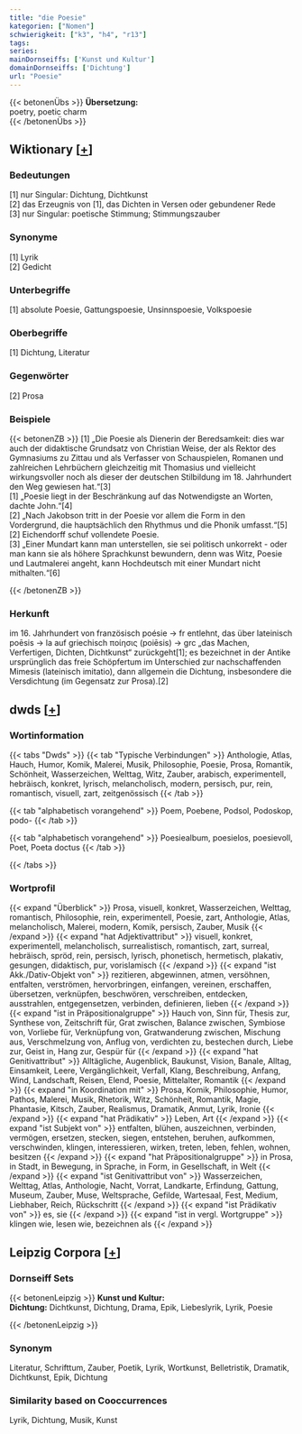 ```yaml
---
title: "die Poesie"
kategorien: ["Nomen"]
schwierigkeit: ["k3", "h4", "r13"]
tags:
series:
mainDornseiffs: ['Kunst und Kultur']
domainDornseiffs: ['Dichtung']
url: "Poesie"
---
```


{{< betonenÜbs >}}
**Übersetzung:**  
poetry, poetic charm  
{{< /betonenÜbs >}}

## Wiktionary [[+](https://de.wiktionary.org/wiki/Poesie)]

### Bedeutungen
[1] nur Singular: Dichtung, Dichtkunst  
[2] das Erzeugnis von [1], das Dichten in Versen oder gebundener Rede  
[3] nur Singular: poetische Stimmung; Stimmungszauber  

### Synonyme
[1] Lyrik  
[2] Gedicht  

### Unterbegriffe
[1] absolute Poesie, Gattungspoesie, Unsinnspoesie, Volkspoesie  

### Oberbegriffe
[1] Dichtung, Literatur  

### Gegenwörter
[2] Prosa  

### Beispiele
{{< betonenZB >}}
[1] „Die Poesie als Dienerin der Beredsamkeit: dies war auch der didaktische Grundsatz von Christian Weise, der als Rektor des Gymnasiums zu Zittau und als Verfasser von Schauspielen, Romanen und zahlreichen Lehrbüchern gleichzeitig mit Thomasius und vielleicht wirkungsvoller noch als dieser der deutschen Stilbildung im 18. Jahrhundert den Weg gewiesen hat.“[3]  
[1] „Poesie liegt in der Beschränkung auf das Notwendigste an Worten, dachte John.“[4]  
[2] „Nach Jakobson tritt in der Poesie vor allem die Form in den Vordergrund, die hauptsächlich den Rhythmus und die Phonik umfasst.“[5]  
[2] Eichendorff schuf vollendete Poesie.  
[3] „Einer Mundart kann man unterstellen, sie sei politisch unkorrekt - oder man kann sie als höhere Sprachkunst bewundern, denn was Witz, Poesie und Lautmalerei angeht, kann Hochdeutsch mit einer Mundart nicht mithalten.“[6]  

{{< /betonenZB >}}
### Herkunft
im 16. Jahrhundert von französisch poésie → fr entlehnt, das über lateinisch poēsis → la auf griechisch ποίησις (poiēsis) → grc „das Machen, Verfertigen, Dichten, Dichtkunst“ zurückgeht[1]; es bezeichnet in der Antike ursprünglich das freie Schöpfertum im Unterschied zur nachschaffenden Mimesis (lateinisch imitatio), dann allgemein die Dichtung, insbesondere die Versdichtung (im Gegensatz zur Prosa).[2]  



## dwds [[+](https://www.dwds.de/wb/Poesie)]

### Wortinformation
{{< tabs "Dwds" >}}
{{< tab "Typische Verbindungen" >}}
Anthologie, Atlas, Hauch, Humor, Komik, Malerei, Musik, Philosophie, Poesie, Prosa, Romantik, Schönheit, Wasserzeichen, Welttag, Witz, Zauber, arabisch, experimentell, hebräisch, konkret, lyrisch, melancholisch, modern, persisch, pur, rein, romantisch, visuell, zart, zeitgenössisch
{{< /tab >}}

{{< tab "alphabetisch vorangehend" >}}
Poem, Poebene, Podsol, Podoskop, podo-
{{< /tab >}}

{{< tab "alphabetisch vorangehend" >}}
Poesiealbum, poesielos, poesievoll, Poet, Poeta doctus
{{< /tab >}}

{{< /tabs >}}

### Wortprofil
{{< expand "Überblick" >}} Prosa, visuell, konkret, Wasserzeichen, Welttag, romantisch, Philosophie, rein, experimentell, Poesie, zart, Anthologie, Atlas, melancholisch, Malerei, modern, Komik, persisch, Zauber, Musik {{< /expand >}}
{{< expand "hat Adjektivattribut" >}} visuell, konkret, experimentell, melancholisch, surrealistisch, romantisch, zart, surreal, hebräisch, spröd, rein, persisch, lyrisch, phonetisch, hermetisch, plakativ, gesungen, didaktisch, pur, vorislamisch {{< /expand >}}
{{< expand "ist Akk./Dativ-Objekt von" >}} rezitieren, abgewinnen, atmen, versöhnen, entfalten, verströmen, hervorbringen, einfangen, vereinen, erschaffen, übersetzen, verknüpfen, beschwören, verschreiben, entdecken, ausstrahlen, entgegensetzen, verbinden, definieren, lieben {{< /expand >}}
{{< expand "ist in Präpositionalgruppe" >}} Hauch von, Sinn für, Thesis zur, Synthese von, Zeitschrift für, Grat zwischen, Balance zwischen, Symbiose von, Vorliebe für, Verknüpfung von, Gratwanderung zwischen, Mischung aus, Verschmelzung von, Anflug von, verdichten zu, bestechen durch, Liebe zur, Geist in, Hang zur, Gespür für {{< /expand >}}
{{< expand "hat Genitivattribut" >}} Alltägliche, Augenblick, Baukunst, Vision, Banale, Alltag, Einsamkeit, Leere, Vergänglichkeit, Verfall, Klang, Beschreibung, Anfang, Wind, Landschaft, Reisen, Elend, Poesie, Mittelalter, Romantik {{< /expand >}}
{{< expand "in Koordination mit" >}} Prosa, Komik, Philosophie, Humor, Pathos, Malerei, Musik, Rhetorik, Witz, Schönheit, Romantik, Magie, Phantasie, Kitsch, Zauber, Realismus, Dramatik, Anmut, Lyrik, Ironie {{< /expand >}}
{{< expand "hat Prädikativ" >}} Leben, Art {{< /expand >}}
{{< expand "ist Subjekt von" >}} entfalten, blühen, auszeichnen, verbinden, vermögen, ersetzen, stecken, siegen, entstehen, beruhen, aufkommen, verschwinden, klingen, interessieren, wirken, treten, leben, fehlen, wohnen, besitzen {{< /expand >}}
{{< expand "hat Präpositionalgruppe" >}} in Prosa, in Stadt, in Bewegung, in Sprache, in Form, in Gesellschaft, in Welt {{< /expand >}}
{{< expand "ist Genitivattribut von" >}} Wasserzeichen, Welttag, Atlas, Anthologie, Nacht, Vorrat, Landkarte, Erfindung, Gattung, Museum, Zauber, Muse, Weltsprache, Gefilde, Wartesaal, Fest, Medium, Liebhaber, Reich, Rückschritt {{< /expand >}}
{{< expand "ist Prädikativ von" >}} es, sie {{< /expand >}}
{{< expand "ist in vergl. Wortgruppe" >}} klingen wie, lesen wie, bezeichnen als {{< /expand >}}

## Leipzig Corpora [[+](https://corpora.uni-leipzig.de/en/res?word=Poesie&corpusId=deu_newscrawl-public_2018)]

### Dornseiff Sets
{{< betonenLeipzig >}}
**Kunst und Kultur:**  
**Dichtung:** Dichtkunst, Dichtung, Drama, Epik, Liebeslyrik, Lyrik, Poesie  

{{< /betonenLeipzig >}}

### Synonym
Literatur, Schrifttum, Zauber, Poetik, Lyrik, Wortkunst, Belletristik, Dramatik, Dichtkunst, Epik, Dichtung


### Similarity based on Cooccurrences
Lyrik, Dichtung, Musik, Kunst

